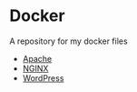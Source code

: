 # Docker

A repository for my docker files

- [Apache](/apache)
- [NGINX](/nginx)
- [WordPress](/wordpress)